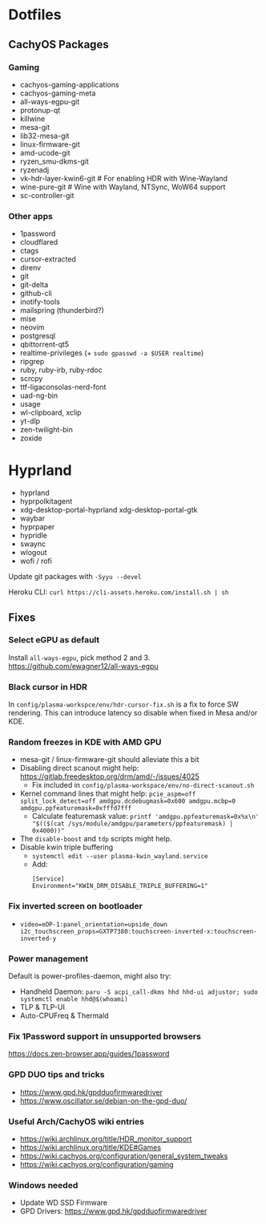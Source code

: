 # Dotfiles


## CachyOS Packages

### Gaming
- cachyos-gaming-applications
- cachyos-gaming-meta
- all-ways-egpu-git
- protonup-qt
- killwine
- mesa-git
- lib32-mesa-git
- linux-firmware-git
- amd-ucode-git
- ryzen_smu-dkms-git
- ryzenadj
- vk-hdr-layer-kwin6-git # For enabling HDR with Wine-Wayland
- wine-pure-git # Wine with Wayland, NTSync, WoW64 support
- sc-controller-git

### Other apps
- 1password
- cloudflared
- ctags
- cursor-extracted
- direnv
- git
- git-delta
- github-cli
- inotify-tools
- mailspring (thunderbird?)
- mise
- neovim
- postgresql
- qbittorrent-qt5
- realtime-privileges (+ `sudo gpasswd -a $USER realtime`)
- ripgrep
- ruby, ruby-irb, ruby-rdoc
- scrcpy
- ttf-ligaconsolas-nerd-font
- uad-ng-bin
- usage
- wl-clipboard, xclip
- yt-dlp
- zen-twilight-bin
- zoxide

# Hyprland
- hyprland
- hyprpolkitagent
- xdg-desktop-portal-hyprland xdg-desktop-portal-gtk
- waybar
- hyprpaper
- hypridle
- swaync
- wlogout
- wofi / rofi

Update git packages with `-Syyu --devel`

Heroku CLI: `curl https://cli-assets.heroku.com/install.sh | sh`

## Fixes

### Select eGPU as default
Install `all-ways-egpu`, pick method 2 and 3.
https://github.com/ewagner12/all-ways-egpu

### Black cursor in HDR
In `config/plasma-workspce/env/hdr-cursor-fix.sh` is a fix to force SW rendering. This can introduce latency so disable when fixed in Mesa and/or KDE.

### Random freezes in KDE with AMD GPU
- mesa-git / linux-firmware-git should alleviate this a bit
- Disabling direct scanout might help: https://gitlab.freedesktop.org/drm/amd/-/issues/4025
  - Fix included in `config/plasma-workspace/env/no-direct-scanout.sh`
- Kernel command lines that might help: `pcie_aspm=off split_lock_detect=off amdgpu.dcdebugmask=0x600 amdgpu.mcbp=0 amdgpu.ppfeaturemask=0xfffd7fff`
  - Calculate featuremask value: `printf 'amdgpu.ppfeaturemask=0x%x\n' "$(($(cat /sys/module/amdgpu/parameters/ppfeaturemask) | 0x4000))"`
- The `disable-boost` and `tdp` scripts might help.
- Disable kwin triple buffering
  - `systemctl edit --user plasma-kwin_wayland.service`
  - Add: 
    ```
    [Service]
    Environment="KWIN_DRM_DISABLE_TRIPLE_BUFFERING=1"
    ```

### Fix inverted screen on bootloader
- `video=eDP-1:panel_orientation=upside_down i2c_touchscreen_props=GXTP7380:touchscreen-inverted-x:touchscreen-inverted-y`

### Power management
Default is power-profiles-daemon, might also try:

- Handheld Daemon: `paru -S acpi_call-dkms hhd hhd-ui adjustor; sudo systemctl enable hhd@$(whoami)`
- TLP & TLP-UI
- Auto-CPUFreq & Thermald

### Fix 1Password support in unsupported browsers
https://docs.zen-browser.app/guides/1password

### GPD DUO tips and tricks
- https://www.gpd.hk/gpdduofirmwaredriver
- https://www.oscillator.se/debian-on-the-gpd-duo/

### Useful Arch/CachyOS wiki entries
- https://wiki.archlinux.org/title/HDR_monitor_support
- https://wiki.archlinux.org/title/KDE#Games
- https://wiki.cachyos.org/configuration/general_system_tweaks
- https://wiki.cachyos.org/configuration/gaming


### Windows needed
- Update WD SSD Firmware
- GPD Drivers: https://www.gpd.hk/gpdduofirmwaredriver

